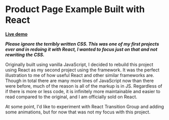 # Product Page Example Built with React

**[Live demo](https://vintage-fashion-prints.netlify.com/#)**

**_Please ignore the terribly written CSS. This was one of my first projects ever and in redoing it with React, I wanted to focus just on that and not rewriting the CSS._**

Originally built using vanilla JavaScript, I decided to rebuild this project using React as my second project using the framework. It was the perfect illustration to me of how useful React and other similar frameworks are. Though in total there are many more lines of JavaScript now than there were before, much of the reason is all of the markup is in JS. Regardless of if there is more or less code, it is infinitely more maintainable and easier to read compared to the original, and I am officially sold on React.

At some point, I'd like to experiment with React Transition Group and adding some animations, but for now that was not my focus with this project.
